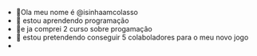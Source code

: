 - 👋Ola meu nome é @isinhaamcolasso
- 👀 estou aprendendo programação
- 🌱e ja comprei 2 curso sobre progamação
- 💞️ estou pretendendo conseguir 5 colaboladores para o meu novo jogo
-


